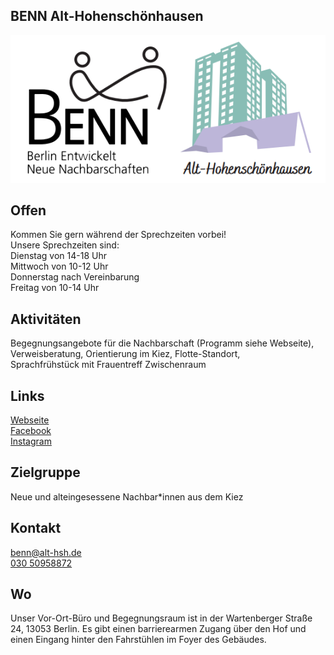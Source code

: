 ## BENN Alt-Hohenschönhausen
<img id="topmedia" src="/Begegnungen/Images/BENNaltHSH/BENNaltHSH.PNG" />

## Offen
Kommen Sie gern während der Sprechzeiten vorbei!<br>
Unsere Sprechzeiten sind: <br>
Dienstag von 14-18 Uhr<br>
Mittwoch von 10-12 Uhr <br>
Donnerstag nach Vereinbarung<br>
Freitag von 10-14 Uhr<br>

## Aktivitäten
Begegnungsangebote für die Nachbarschaft (Programm siehe Webseite),<br> Verweisberatung, Orientierung im Kiez, Flotte-Standort,<br> Sprachfrühstück mit Frauentreff Zwischenraum

## Links
<a class="external_link" href="http://www.benn-alt-hsh.de">Webseite</a><br>
<a class="external_link" href="http://[www.facebook.com/Benn Alt Hsh](https://www.facebook.com/p/Benn-Alt-Hsh-100091520454548/?locale=de_DE)">Facebook</a><br>
<a class="external_link" href="https://www.instagram.com/benn_althohenschoenhausen/">Instagram</a>

## Zielgruppe
Neue und alteingesessene Nachbar*innen aus dem Kiez 

## Kontakt
[benn@alt-hsh.de](mailto:benn@alt-hsh.de)<br>
<a href="tel:+493050958872">030 50958872</a><br>


## Wo
Unser Vor-Ort-Büro und Begegnungsraum ist in der Wartenberger Straße 24, 13053 Berlin. Es gibt einen barrierearmen Zugang über den Hof und einen Eingang hinter den Fahrstühlen im Foyer des Gebäudes.<br>

<div id="gmap"></div>
<script>window.onload = showMap('Wartenberger Straße 24, 13053, Berlin', 0, 'gmap_mini')</script>
